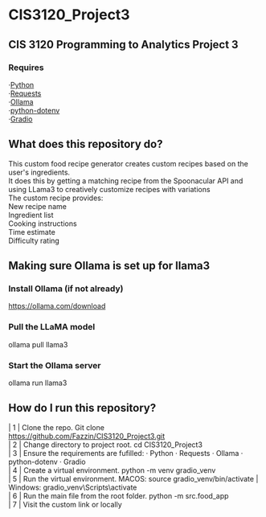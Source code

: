 # CIS3120_Project3
## CIS 3120 Programming to Analytics Project 3
### Requires
·[Python](https://www.python.org/downloads/)  
·[Requests](https://pypi.org/project/requests/)  
·[Ollama](https://ollama.com/download)  
·[python-dotenv](https://pypi.org/project/python-dotenv/)  
·[Gradio](https://www.gradio.app/guides/quickstart)  
## What does this repository do?  
This custom food recipe generator creates custom recipes based on the user's ingredients.   
It does this by getting a matching recipe from the Spoonacular API and using LLama3 to creatively customize recipes with variations  
The custom recipe provides:  
New recipe name  
Ingredient list  
Cooking instructions  
Time estimate  
Difficulty rating  
## Making sure Ollama is set up for llama3
###  Install Ollama (if not already)
https://ollama.com/download
### Pull the LLaMA model
ollama pull llama3
### Start the Ollama server
ollama run llama3
## How do I run this repository?
| 1 | Clone the repo. Git clone https://github.com/Fazzin/CIS3120_Project3.git  
| 2 | Change directory to project root. cd CIS3120_Project3  
| 3 | Ensure the requirements are fufilled: · Python · Requests · Ollama · python-dotenv · Gradio  
| 4 | Create a virtual environment. python -m venv gradio_venv  
| 5 | Run the virtual environment. MACOS: source gradio_venv/bin/activate | Windows: gradio_venv\Scripts\activate  
| 6 | Run the main file from the root folder. python -m src.food_app  
| 7 | Visit the custom link or locally  
